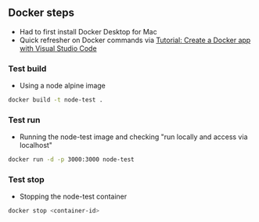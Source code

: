 ## Docker steps
- Had to first install Docker Desktop for Mac
- Quick refresher on Docker commands via [Tutorial: Create a Docker app with Visual Studio Code](https://learn.microsoft.com/en-gb/visualstudio/docker/tutorials/docker-tutorial?WT.mc_id=vscode_docker_aka_getstartedwithdocker)

### Test build
- Using a node alpine image
```bash
docker build -t node-test .
```

### Test run
- Running the node-test image and checking "run locally and access via localhost"
```bash
docker run -d -p 3000:3000 node-test
```

### Test stop
- Stopping the node-test container
```bash
docker stop <container-id>
```

